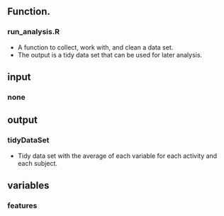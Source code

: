 ## Function.

### run_analysis.R

* A function to collect, work with, and clean a data set. 
* The output is a tidy data set that can be used for later analysis.

## input

### none

## output

### tidyDataSet

* Tidy data set with the average of each variable for each activity and each subject. 

## variables

### features
